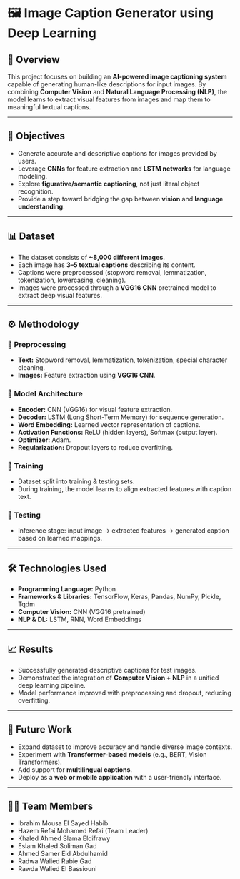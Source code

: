 
# 🖼️ Image Caption Generator using Deep Learning

## 📌 Overview
This project focuses on building an **AI-powered image captioning system** capable of generating human-like descriptions for input images. By combining **Computer Vision** and **Natural Language Processing (NLP)**, the model learns to extract visual features from images and map them to meaningful textual captions.

---

## 🎯 Objectives
- Generate accurate and descriptive captions for images provided by users.
- Leverage **CNNs** for feature extraction and **LSTM networks** for language modeling.
- Explore **figurative/semantic captioning**, not just literal object recognition.
- Provide a step toward bridging the gap between **vision** and **language understanding**.

---

## 📊 Dataset
- The dataset consists of **~8,000 different images**.
- Each image has **3–5 textual captions** describing its content.
- Captions were preprocessed (stopword removal, lemmatization, tokenization, lowercasing, cleaning).
- Images were processed through a **VGG16 CNN** pretrained model to extract deep visual features.

---

## ⚙️ Methodology

### 🔹 Preprocessing
- **Text:** Stopword removal, lemmatization, tokenization, special character cleaning.
- **Images:** Feature extraction using **VGG16 CNN**.

### 🔹 Model Architecture
- **Encoder:** CNN (VGG16) for visual feature extraction.
- **Decoder:** LSTM (Long Short-Term Memory) for sequence generation.
- **Word Embedding:** Learned vector representation of captions.
- **Activation Functions:** ReLU (hidden layers), Softmax (output layer).
- **Optimizer:** Adam.
- **Regularization:** Dropout layers to reduce overfitting.

### 🔹 Training
- Dataset split into training & testing sets.
- During training, the model learns to align extracted features with caption text.

### 🔹 Testing
- Inference stage: input image → extracted features → generated caption based on learned mappings.

---

## 🛠 Technologies Used
- **Programming Language:** Python
- **Frameworks & Libraries:** TensorFlow, Keras, Pandas, NumPy, Pickle, Tqdm
- **Computer Vision:** CNN (VGG16 pretrained)
- **NLP & DL:** LSTM, RNN, Word Embeddings

---

## 📈 Results
- Successfully generated descriptive captions for test images.
- Demonstrated the integration of **Computer Vision + NLP** in a unified deep learning pipeline.
- Model performance improved with preprocessing and dropout, reducing overfitting.

---

## 🚀 Future Work
- Expand dataset to improve accuracy and handle diverse image contexts.
- Experiment with **Transformer-based models** (e.g., BERT, Vision Transformers).
- Add support for **multilingual captions**.
- Deploy as a **web or mobile application** with a user-friendly interface.

---

## 👨‍💻 Team Members
- Ibrahim Mousa El Sayed Habib
- Hazem Refai Mohamed Refai (Team Leader)
- Khaled Ahmed Slama Eldifrawy
- Eslam Khaled Soliman Gad
- Ahmed Samer Eid Abdulhamid
- Radwa Walied Rabie Gad
- Rawda Walied El Bassiouni
